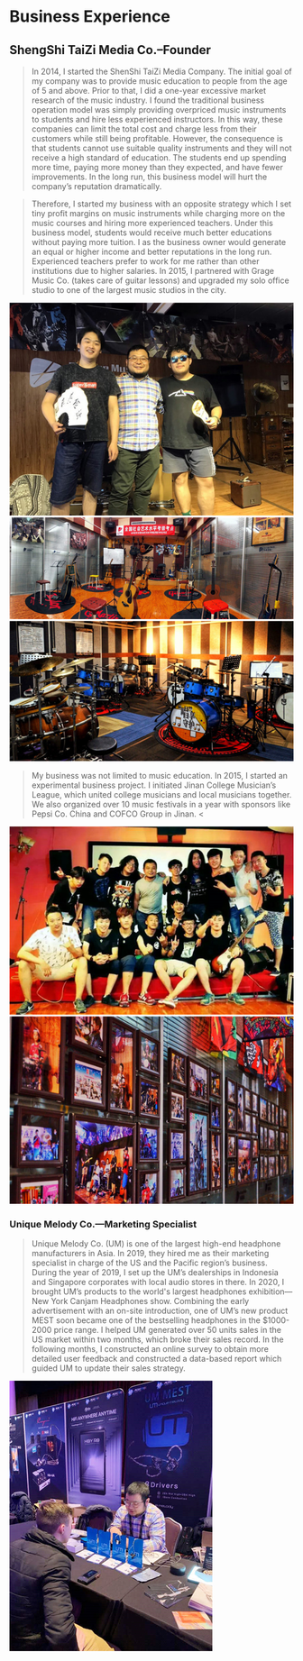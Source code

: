 # Business Experience

## ShengShi TaiZi Media Co.–Founder
>In 2014, I started the ShenShi TaiZi Media Company. The initial goal of my company was to provide music education to people from the age of 5 and above. Prior to that, I did a one-year excessive market research of the music industry. I found the traditional business operation model was simply providing overpriced music instruments to students and hire less experienced instructors. In this way, these companies can limit the total cost and charge less from their customers while still being profitable. However, the consequence is that students cannot use suitable quality instruments and they will not receive a high standard of education. The students end up spending more time, paying more money than they expected, and have fewer improvements. In the long run, this business model will hurt the company’s reputation dramatically.

>Therefore, I started my business with an opposite strategy which I set tiny profit margins on music instruments while charging more on the music courses and hiring more experienced teachers. Under this business model, students would receive much better educations without paying more tuition. I as the business owner would generate an equal or higher income and better reputations in the long run. Experienced teachers prefer to work for me rather than other institutions due to higher salaries. In 2015, I partnered with Grage Music Co. (takes care of guitar lessons) and upgraded my solo office studio to one of the largest music studios in the city. 

![enter image description here](https://github.com/HengLi1029/HengLi01029.github.io/blob/master/assets/images/1.jpg?raw=true)
![enter image description here](https://github.com/HengLi1029/HengLi01029.github.io/blob/master/assets/images/2.jpg?raw=true)
![enter image description here](https://github.com/HengLi1029/HengLi01029.github.io/blob/master/assets/images/3.jpg?raw=true)

>My business was not limited to music education. In 2015,  I started an experimental business project. I initiated Jinan College Musician’s League, which united college musicians and local musicians together. We also organized over 10 music festivals in a year with sponsors like Pepsi Co. China and COFCO Group in Jinan. <

![enter image description here](https://github.com/HengLi1029/HengLi01029.github.io/blob/master/assets/images/4.jpg?raw=true)
![enter image description here](https://github.com/HengLi1029/HengLi01029.github.io/blob/master/assets/images/5.jpg?raw=true)

### Unique Melody Co.—Marketing Specialist
>Unique Melody Co. (UM) is one of the largest high-end headphone manufacturers in Asia. In 2019, they hired me as their marketing specialist in charge of the US and the Pacific region’s business. During the year of 2019, I set up the UM’s dealerships in Indonesia and Singapore corporates with local audio stores in there. In 2020, I brought UM’s products to the world's largest headphones exhibition—New York Canjam Headphones show. Combining the early advertisement with an on-site introduction, one of UM’s new product MEST soon became one of the bestselling headphones in the $1000-2000 price range. I helped UM generated over 50 units sales in the US market within two months, which broke their sales record. In the following months, I constructed an online survey to obtain more detailed user feedback and constructed a data-based report which guided UM to update their sales strategy. 

![enter image description here](https://github.com/HengLi1029/HengLi01029.github.io/blob/master/assets/images/6.jpg?raw=true)
